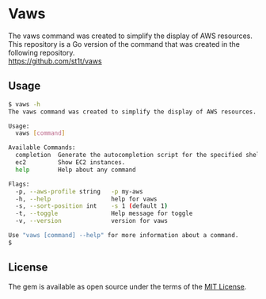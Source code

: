 # Vaws

The vaws command was created to simplify the display of AWS resources.  
This repository is a Go version of the command that was created in the following repository.  
https://github.com/st1t/vaws

## Usage

```bash
$ vaws -h
The vaws command was created to simplify the display of AWS resources.

Usage:
  vaws [command]

Available Commands:
  completion  Generate the autocompletion script for the specified shell
  ec2         Show EC2 instances.
  help        Help about any command

Flags:
  -p, --aws-profile string   -p my-aws
  -h, --help                 help for vaws
  -s, --sort-position int    -s 1 (default 1)
  -t, --toggle               Help message for toggle
  -v, --version              version for vaws

Use "vaws [command] --help" for more information about a command.
$
```

## License

The gem is available as open source under the terms of the [MIT License](https://opensource.org/licenses/MIT).
